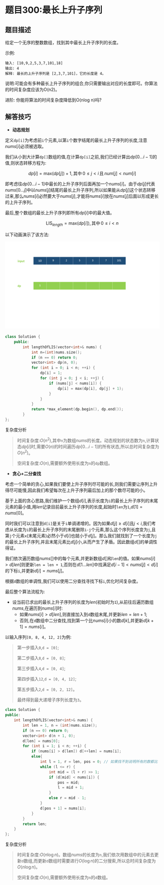 # 题目300:最长上升子序列

## 题目描述

给定一个无序的整数数组，找到其中最长上升子序列的长度。

示例:

```
输入: [10,9,2,5,3,7,101,18]
输出: 4 
解释: 最长的上升子序列是 [2,3,7,101]，它的长度是 4。
```

说明:可能会有多种最长上升子序列的组合,你只需要输出对应的长度即可。你算法的时间复杂度应该为O(n2)。

进阶: 你能将算法的时间复杂度降低到O(nlog n)吗?

## 解答技巧

* **动态规划**

定义`dp[i]`为考虑前`i`个元素,以第`i`个数字结尾的最长上升子序列的长度,注意$\textit{nums}[i]$必须被选取。

我们从小到大计算`dp[]`数组的值,在计算`dp[i]`之前,我们已经计算出$dp[0 \ldots i-1]$的值,则状态转移方程为:

$$dp[i] = \text{max}(dp[j]) + 1, \text{其中} \, 0 \leq j < i \, \text{且} \, \textit{num}[j]<\textit{num}[i]$$

即考虑往$dp[0 \ldots i-1]$中最长的上升子序列后面再加一个$\textit{nums}[i]$。由于$dp[j]$代表$\textit{nums}[0 \ldots j]$中以$\textit{nums}[j]$结尾的最长上升子序列,所以如果能从$dp[j]$这个状态转移过来,那么$\textit{nums}[i]$必然要大于$\textit{nums}[j]$,才能将$\textit{nums}[i]$放在$\textit{nums}[j]$后面以形成更长的上升子序列。

最后,整个数组的最长上升子序列即所有$dp[i]$中的最大值。

$$\text{LIS}_{\textit{length}}= \text{max}(dp[i]), \text{其中} \, 0\leq i < n$$

以下动画演示了该方法:

![](./images/300_LISSlide.gif)

```c++
class Solution {
    public:
        int lengthOfLIS(vector<int>& nums) {
            int n=(int)nums.size();
            if (n == 0) return 0;
            vector<int> dp(n, 0);
            for (int i = 0; i < n; ++i) {
                dp[i] = 1;
                for (int j = 0; j < i; ++j) {
                    if (nums[j] < nums[i]) {
                        dp[i] = max(dp[i], dp[j] + 1);
                    }
                }
            }
            return *max_element(dp.begin(), dp.end());
        }
};
```

复杂度分析

> 时间复杂度:$O(n^2)$,其中`n`为数组$\textit{nums}$的长度。动态规划的状态数为`n`,计算状态$dp[i]$时,需要$O(n)$的时间遍历$dp[0 \ldots i-1]$的所有状态,所以总时间复杂度为$O(n^2)$。
> 
> 空间复杂度:$O(n)$,需要额外使用长度为`n`的`dp`数组。

* **贪心+二分查找**

考虑一个简单的贪心,如果我们要使上升子序列尽可能的长,则我们需要让序列上升得尽可能慢,因此我们希望每次在上升子序列最后加上的那个数尽可能的小。

基于上面的贪心思路,我们维护一个数组$d[i]$,表示长度为`i`的最长上升子序列的末尾元素的最小值,用$\textit{len}$记录目前最长上升子序列的长度,起始时`len`为`1`,$d[1] = \textit{nums}[0]$。

同时我们可以注意到`d[i]`是关于`i`单调递增的。因为如果$d[j] \geq d[i]$且$j < i$,我们考虑从长度为`i`的最长上升子序列的末尾删除`i-j`个元素,那么这个序列长度变为`j`,且第`j`个元素`x`(末尾元素)必然小于$d[i]$也就小于$d[j]$。那么我们就找到了一个长度为`j`的最长上升子序列,并且末尾元素比$d[j]$小,从而产生了矛盾。因此数组$d[]$的单调性得证。

我们依次遍历数组$\textit{nums}[]$中的每个元素,并更新数组$d[]$和`len`的值。如果$\textit{nums}[i] > d[\textit{len}]$则更新`len = len + 1`,否则在$d[1 \ldots len]$中找满足$d[i - 1] < \textit{nums}[j] < d[i]$的下标`i`,并更新$d[i] = \textit{nums}[j]$。

根据`d`数组的单调性,我们可以使用二分查找寻找下标`i`,优化时间复杂度。

最后整个算法流程为:

- 设当前已求出的最长上升子序列的长度为$\textit{len}$(初始时为`1`),从前往后遍历数组$\textit{nums}$,在遍历到$\textit{nums}[i]$时:
    - 如果$\textit{nums}[i] > d[\textit{len}]$,则直接加入到`d`数组末尾,并更新$\textit{len} = \textit{len} + 1$;
    - 否则,在`d`数组中二分查找,找到第一个比$\textit{nums}[i]$小的数$d[k]$,并更新$d[k + 1] = \textit{nums}[i]$。

以输入序列`[0, 8, 4, 12, 2]`为例:

> 第一步插入`0`,`d = [0]`;
>
> 第二步插入`8`,`d = [0, 8]`;
> 
> 第三步插入`4`,`d = [0, 4]`;
>
> 第四步插入`12`,`d = [0, 4, 12]`;
>
> 第五步插入`2`,`d = [0, 2, 12]`。
>
> 最终得到最大递增子序列长度为`3`。

```c++
class Solution {
public:
    int lengthOfLIS(vector<int>& nums) {
        int len = 1, n = (int)nums.size();
        if (n == 0) return 0;
        vector<int> d(n + 1, 0);
        d[len] = nums[0];
        for (int i = 1; i < n; ++i) {
            if (nums[i] > d[len]) d[++len] = nums[i];
            else{
                int l = 1, r = len, pos = 0; // 如果找不到说明所有的数都比 nums[i] 大，此时要更新 d[1]，所以这里将 pos 设为 0
                while (l <= r) {
                    int mid = (l + r) >> 1;
                    if (d[mid] < nums[i]) {
                        pos = mid;
                        l = mid + 1;
                    }
                    else r = mid - 1;
                }
                d[pos + 1] = nums[i];
            }
        }
        return len;
    }
};
```

复杂度分析

> 时间复杂度:$O(n\log n)$。数组$\textit{nums}$的长度为`n`,我们依次用数组中的元素去更新`d`数组,而更新`d`数组时需要进行$O(\log n)$的二分搜索,所以总时间复杂度为$O(n\log n)$。
> 
> 空间复杂度:$O(n)$,需要额外使用长度为`n`的`d`数组。
